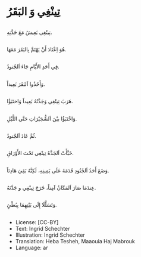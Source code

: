# تِينْغِي وَ البَقَرُ

##
تِينْغِي يَعِيشُ مَعَ جَدَّتِهِ.

##
هُوَ اِعْتَادَ أَنْ يَهْتَمَّ بِالبَقَرَ مَعَهَا.

##
فِي أَحَدِ الأَيَّامِ جَاءَ اَلجُنودُ.

##
وَأَخَذُوا اَلبَقَرَ بَعِيداً.

##
هَرَبَ تِينْغِي وَجَدَّتُهُ بَعِيداً وَاختَبَؤُا.

##
وَاخْتَبَؤُا بيْنَ اَلشُّجَيْرَاتِ حَتَّى اللَّيْلِ.

##
ثُمَّ عَادَ اَلجُنودُ.

##
خَبَّأَتْ اَلجَدَّةُ تِينْغِي تَحْتَ الأَوْرَاقِ.

##
وَضَعَ أَحَدُ اَلجُنُودِ قَدَمَهُ عَلَى يَمِينِهِ، لَكِنَّهُ بَقِيَ هَادِئاً.

##
عِندَمَا صَارَ اَلمَكَانُ آمِناً، خَرَجَ تِينْغِي و جَدَّتَهُ.

##
وَتَسَلَّلَا إِلَى بَيْتِهِمَا بِبُطْئٍ.

##
* License: [CC-BY]
* Text: Ingrid Schechter
* Illustration: Ingrid Schechter
* Translation: Heba Tesheh, Maaouia Haj Mabrouk
* Language: ar
